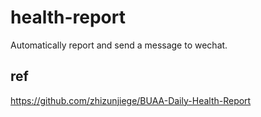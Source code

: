 # health-report
Automatically report and send a message to wechat.
## ref
https://github.com/zhizunjiege/BUAA-Daily-Health-Report
